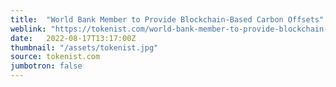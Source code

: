 ```yaml
---
title:  "World Bank Member to Provide Blockchain-Based Carbon Offsets"
weblink: "https://tokenist.com/world-bank-member-to-provide-blockchain-based-carbon-offsets/"
date:   2022-08-17T13:17:00Z
thumbnail: "/assets/tokenist.jpg"
source: tokenist.com
jumbotron: false
---
```

